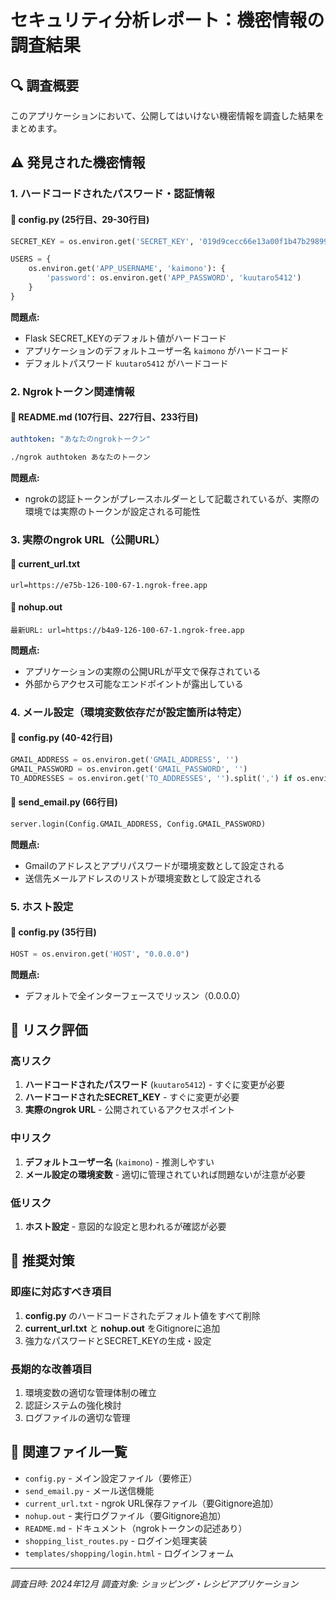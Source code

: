 # セキュリティ分析レポート：機密情報の調査結果

## 🔍 調査概要
このアプリケーションにおいて、公開してはいけない機密情報を調査した結果をまとめます。

## ⚠️ 発見された機密情報

### 1. ハードコードされたパスワード・認証情報

#### 📍 config.py (25行目、29-30行目)
```python
SECRET_KEY = os.environ.get('SECRET_KEY', '019d9cecc66e13a00f1b47b298995dbd')

USERS = {
    os.environ.get('APP_USERNAME', 'kaimono'): {
        'password': os.environ.get('APP_PASSWORD', 'kuutaro5412')
    }
}
```

**問題点:**
- Flask SECRET_KEYのデフォルト値がハードコード
- アプリケーションのデフォルトユーザー名 `kaimono` がハードコード
- デフォルトパスワード `kuutaro5412` がハードコード

### 2. Ngrokトークン関連情報

#### 📍 README.md (107行目、227行目、233行目)
```yaml
authtoken: "あなたのngrokトークン"
```
```bash
./ngrok authtoken あなたのトークン
```

**問題点:**
- ngrokの認証トークンがプレースホルダーとして記載されているが、実際の環境では実際のトークンが設定される可能性

### 3. 実際のngrok URL（公開URL）

#### 📍 current_url.txt
```
url=https://e75b-126-100-67-1.ngrok-free.app
```

#### 📍 nohup.out
```
最新URL: url=https://b4a9-126-100-67-1.ngrok-free.app
```

**問題点:**
- アプリケーションの実際の公開URLが平文で保存されている
- 外部からアクセス可能なエンドポイントが露出している

### 4. メール設定（環境変数依存だが設定箇所は特定）

#### 📍 config.py (40-42行目)
```python
GMAIL_ADDRESS = os.environ.get('GMAIL_ADDRESS', '')
GMAIL_PASSWORD = os.environ.get('GMAIL_PASSWORD', '')
TO_ADDRESSES = os.environ.get('TO_ADDRESSES', '').split(',') if os.environ.get('TO_ADDRESSES') else []
```

#### 📍 send_email.py (66行目)
```python
server.login(Config.GMAIL_ADDRESS, Config.GMAIL_PASSWORD)
```

**問題点:**
- Gmailのアドレスとアプリパスワードが環境変数として設定される
- 送信先メールアドレスのリストが環境変数として設定される

### 5. ホスト設定

#### 📍 config.py (35行目)
```python
HOST = os.environ.get('HOST', "0.0.0.0")
```

**問題点:**
- デフォルトで全インターフェースでリッスン（0.0.0.0）

## 🚨 リスク評価

### 高リスク
1. **ハードコードされたパスワード** (`kuutaro5412`) - すぐに変更が必要
2. **ハードコードされたSECRET_KEY** - すぐに変更が必要
3. **実際のngrok URL** - 公開されているアクセスポイント

### 中リスク
1. **デフォルトユーザー名** (`kaimono`) - 推測しやすい
2. **メール設定の環境変数** - 適切に管理されていれば問題ないが注意が必要

### 低リスク
1. **ホスト設定** - 意図的な設定と思われるが確認が必要

## 📝 推奨対策

### 即座に対応すべき項目
1. **config.py** のハードコードされたデフォルト値をすべて削除
2. **current_url.txt** と **nohup.out** をGitignoreに追加
3. 強力なパスワードとSECRET_KEYの生成・設定

### 長期的な改善項目
1. 環境変数の適切な管理体制の確立
2. 認証システムの強化検討
3. ログファイルの適切な管理

## 📂 関連ファイル一覧
- `config.py` - メイン設定ファイル（要修正）
- `send_email.py` - メール送信機能
- `current_url.txt` - ngrok URL保存ファイル（要Gitignore追加）
- `nohup.out` - 実行ログファイル（要Gitignore追加）
- `README.md` - ドキュメント（ngrokトークンの記述あり）
- `shopping_list_routes.py` - ログイン処理実装
- `templates/shopping/login.html` - ログインフォーム

---
*調査日時: 2024年12月*
*調査対象: ショッピング・レシピアプリケーション*